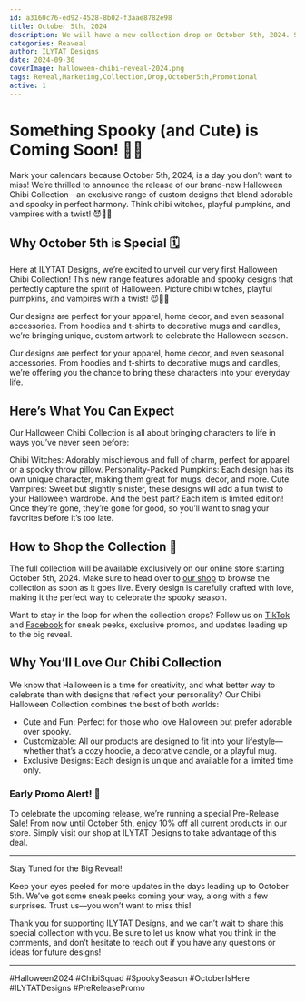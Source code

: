 ```yaml
---
id: a3160c76-ed92-4528-8b02-f3aae8782e98
title: October 5th, 2024
description: We will have a new collection drop on October 5th, 2024. Stay tuned for more details.
categories: Reaveal
author: ILYTAT Designs
date: 2024-09-30
coverImage: halloween-chibi-reveal-2024.png
tags: Reveal,Marketing,Collection,Drop,October5th,Promotional
active: 1
---
```


# Something Spooky (and Cute) is Coming Soon! 🎃👻

Mark your calendars because October 5th, 2024, is a day you don’t want to miss! We’re thrilled to announce the release of our brand-new Halloween Chibi Collection—an exclusive range of custom designs that blend adorable and spooky in perfect harmony. Think chibi witches, playful pumpkins, and vampires with a twist! 😈🧛‍♀️

## Why October 5th is Special 🗓️

Here at ILYTAT Designs, we’re excited to unveil our very first Halloween Chibi Collection! This new range features adorable and spooky designs that perfectly capture the spirit of Halloween. Picture chibi witches, playful pumpkins, and vampires with a twist! 😈🧛‍♀️

Our designs are perfect for your apparel, home decor, and even seasonal accessories. From hoodies and t-shirts to decorative mugs and candles, we’re bringing unique, custom artwork to celebrate the Halloween season.

Our designs are perfect for your apparel, home decor, and even seasonal accessories. From hoodies and t-shirts to decorative mugs and candles, we’re offering you the chance to bring these characters into your everyday life.

## Here’s What You Can Expect

Our Halloween Chibi Collection is all about bringing characters to life in ways you’ve never seen before:

Chibi Witches: Adorably mischievous and full of charm, perfect for apparel or a spooky throw pillow.
Personality-Packed Pumpkins: Each design has its own unique character, making them great for mugs, decor, and more.
Cute Vampires: Sweet but slightly sinister, these designs will add a fun twist to your Halloween wardrobe.
And the best part? Each item is limited edition! Once they’re gone, they’re gone for good, so you’ll want to snag your favorites before it’s too late.

## How to Shop the Collection 🛒

The full collection will be available exclusively on our online store starting October 5th, 2024. Make sure to head over to [our shop](https://ilytat-design.printify.me/) to browse the collection as soon as it goes live. Every design is carefully crafted with love, making it the perfect way to celebrate the spooky season.

Want to stay in the loop for when the collection drops? Follow us on [TikTok](https://www.tiktok.com/@ilytat_designs) and [Facebook](https://www.facebook.com/profile.php?id=61565010253579) for sneak peeks, exclusive promos, and updates leading up to the big reveal.

## Why You’ll Love Our Chibi Collection

We know that Halloween is a time for creativity, and what better way to celebrate than with designs that reflect your personality? Our Chibi Halloween Collection combines the best of both worlds:

- Cute and Fun: Perfect for those who love Halloween but prefer adorable over spooky.
- Customizable: All our products are designed to fit into your lifestyle—whether that’s a cozy hoodie, a decorative candle, or a playful mug.
- Exclusive Designs: Each design is unique and available for a limited time only.

### Early Promo Alert! 🎁

To celebrate the upcoming release, we’re running a special Pre-Release Sale! From now until October 5th, enjoy 10% off all current products in our store. Simply visit our shop at ILYTAT Designs to take advantage of this deal.

<hr>
Stay Tuned for the Big Reveal!

Keep your eyes peeled for more updates in the days leading up to October 5th. We’ve got some sneak peeks coming your way, along with a few surprises. Trust us—you won’t want to miss this!

Thank you for supporting ILYTAT Designs, and we can’t wait to share this special collection with you. Be sure to let us know what you think in the comments, and don’t hesitate to reach out if you have any questions or ideas for future designs!

<hr>
#Halloween2024 #ChibiSquad #SpookySeason #OctoberIsHere #ILYTATDesigns #PreReleasePromo
